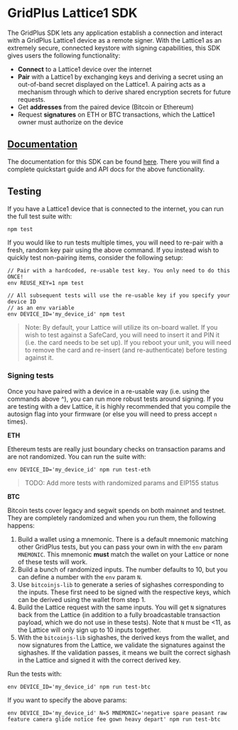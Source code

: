 # GridPlus Lattice1 SDK

The GridPlus SDK lets any application establish a connection and interact with a GridPlus Lattice1 device as a remote signer. With the Lattice1 as an extremely secure, connected keystore with signing capabilities, this SDK gives users the following functionality:

* **Connect** to a Lattice1 device over the internet
* **Pair** with a Lattice1 by exchanging keys and deriving a secret using an out-of-band secret displayed on the Lattice1. A pairing acts as a mechanism through which to derive shared encryption secrets for future requests.
* Get **addresses** from the paired device (Bitcoin or Ethereum)
* Request **signatures** on ETH or BTC transactions, which the Lattice1 owner must authorize on the device

## [Documentation](https://gridplus-sdk.readthedocs.io)

The documentation for this SDK can be found [here](https://gridplus-sdk.readthedocs.io). There you will find a complete quickstart guide and API docs for the above functionality.

## Testing

If you have a Lattice1 device that is connected to the internet, you can run the full test suite with:

```
npm test
```

If you would like to run tests multiple times, you will need to re-pair with a fresh, random key pair using the above command.
If you instead wish to quickly test non-pairing items, consider the following setup:

```
// Pair with a hardcoded, re-usable test key. You only need to do this ONCE!
env REUSE_KEY=1 npm test

// All subsequent tests will use the re-usable key if you specify your device ID
// as an env variable
env DEVICE_ID='my_device_id' npm test
```

> Note: By default, your Lattice will utilize its on-board wallet. If you wish to test against a SafeCard, you will need to insert it and PIN it (i.e. the card needs to be set up). If you reboot your unit, you will need to remove the card and re-insert (and re-authenticate) before testing against it.

### Signing tests

Once you have paired with a device in a re-usable way (i.e. using the commands above ^), you can run more robust tests around signing. If you are testing with a dev Lattice, it is highly recommended that you compile the autosign flag into your firmware (or else you will need to press accept `n` times).

**ETH**

Ethereum tests are really just boundary checks on transaction params and are not randomized. You can run the suite with:

```
env DEVICE_ID='my_device_id' npm run test-eth
```

> TODO: Add more tests with randomized params and EIP155 status

**BTC**

Bitcoin tests cover legacy and segwit spends on both mainnet and testnet. They are completely randomized and when you run them, the following happens:

1. Build a wallet using a mnemonic. There is a default mnemonic matching other GridPlus tests, but you can pass your own in with the `env` param `MNEMONIC`. This mnemonic **must** match the wallet on your Lattice or none of these tests will work.
2. Build a bunch of randomized inputs. The number defaults to 10, but you can define a number with the `env` param `N`.
3. Use `bitcoinjs-lib` to generate a series of sighashes corresponding to the inputs. These first need to be signed with the respective keys, which can be derived using the wallet from step 1.
4. Build the Lattice request with the same inputs. You will get `N` signatures back from the Lattice (in addition to a fully broadcastable transaction payload, which we do not use in these tests). Note that `N` must be <11, as the Lattice will only sign up to 10 inputs together.
5. With the `bitcoinjs-lib` sighashes, the derived keys from the wallet, and now signatures from the Lattice, we validate the signatures against the sighashes. If the validation passes, it means we built the correct sighash in the Lattice and signed it with the correct derived key.

Run the tests with:

```
env DEVICE_ID='my_device_id' npm run test-btc
```

If you want to specify the above params:

```
env DEVICE_ID='my_device_id' N=5 MNEMONIC='negative spare peasant raw feature camera glide notice fee gown heavy depart' npm run test-btc
```